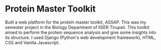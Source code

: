 # Protein Master Toolkit
Built a web platform for the protein master toolkit, ASSAP. This was my semester project in the Biology Department of IISER Tirupati. This toolkit aimed to perform the protein sequence analysis and give some insights into its structure. I used Django (Python's web development framework), HTML, CSS and Vanilla Javascript. 
